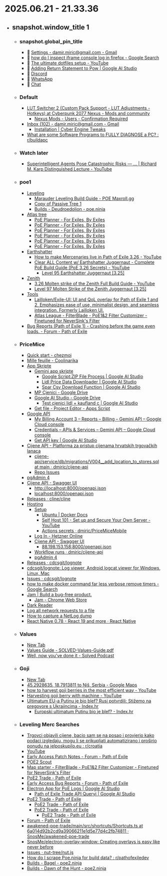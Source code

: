 # 2025.06.21 - 21.33.36

- ## snapshot.window_title 1
  - ### snapshot.global_pin_title
    - 📌 [Settings - damir.miric@gmail.com - Gmail](https://mail.google.com/mail/u/0/#settings/general)
    - 📌 [how do I inspect iframe console log in firefox - Google Search](https://www.google.com/search?client=firefox-b-d&q=how+do+I+inspect+iframe+console+log+in+firefox)
    - 📌 [The ultimate dotfiles setup - YouTube](https://www.youtube.com/watch?v=-RkANM9FfTM&t=305s)
    - 📌 [Adding Return Statement to Pow | Google AI Studio](https://aistudio.google.com/prompts/1Ei_oPBuQu_zIUwahvbl3PzrxsRDaEXbn)
    - 📌 [Discord](https://discord.com/login?redirect_to=%2Flogin%3Fredirect_to%3D%252Fchannels%252F909474066187046963%252F1137915344183373914)
    - 📌 [WhatsApp](https://web.whatsapp.com/)
    - 📌 [Chat](https://mail.google.com/chat/u/0/#chat/home)
  - ### Default
    - [LUT Switcher 2 (Custom Pack Support - LUT Adjustments - Hotkeys) at Cyberpunk 2077 Nexus - Mods and community](https://www.nexusmods.com/cyberpunk2077/mods/16310?tab=files)
      - [Nexus Mods - Users - Confirmation Required](https://users.nexusmods.com/auth/sign_in)
    - [Inbox (102) - damir.miric@gmail.com - Gmail](https://mail.google.com/mail/u/0/#inbox)
      - [Installation | Cyber Engine Tweaks](https://wiki.redmodding.org/cyber-engine-tweaks/getting-started/installing)
    - [What are some Software Programs to FULLY DIAGNOSE a PC? : r/buildapc](https://www.reddit.com/r/buildapc/comments/16ciumk/what_are_some_software_programs_to_fully_diagnose/)
  - ### Watch later
    - [Superintelligent Agents Pose Catastrophic Risks — ... | Richard M. Karp Distinguished Lecture - YouTube](https://www.youtube.com/watch?v=g0ljOgBo5uY)
  - ### poe1
    - [Leveling](moz-extension://557ffd20-f308-4970-a2f0-db41b53dee29/sidebery/group.html#Leveling)
      - [Marauder Leveling Build Guide - POE Maxroll.gg](https://maxroll.gg/poe/build-guides/marauder-leveling-build-guide#important-leveling-tips-header)
      - [Copy of Passive Tree 1](https://maxroll.gg/poe/poe-tree/emdgp0eu/9)
      - [Builds - Deudroedolion - poe.ninja](https://poe.ninja/builds/mercenaries/character/Barbas_Oyun-4992/Deudroedolion?i=1&search=class%3DJuggernaut%26skills%3DSunder%26supportgems-Sunder%3DMelee%2BPhysical%2BDamage%2BSupport%2CRuthless%2BSupport)
    - [Atlas tree](moz-extension://557ffd20-f308-4970-a2f0-db41b53dee29/sidebery/group.html#Atlas%20tree)
      - [PoE Planner - For Exiles, By Exiles](https://poeplanner.com/atlas-tree/BAAUACAAXz54gKfiKOfJ_X1ah8zZWxe6t12fO03XAq5Fl0U6p3u8SaLQyxeu78Gvj-UDMMn-iaOpQ7VjjWRvtZm56WfQKBQAH4sIAAAAAAAAAwMAAAAAAAAAAAA=)
      - [PoE Planner - For Exiles, By Exiles](https://poeplanner.com/atlas-tree/BAAUADEAh9RfPniA1NHTe7flp-IhYNcHZZAo57VmzgDJ_X1ajepo-ofM2VsXuohyt12fO03X1ysCrqFoAXpFl0U6p3tmMLxJotDLF67vWOfBr4_lAzDJ_omjqUO1Y41kb7WZueln0CgUAB-LCAAAAAAAAAMDAAAAAAAAAAAA)
      - [PoE Planner - For Exiles, By Exiles](https://poeplanner.com/atlas-tree/BAAUAEQAH8qH1F8-eIDU0dN7t-VAv6fiIWDXB2WQKOe1Zs4Ayf04iH1ajepo-ofM2VsXuohyHX23XX2ROJ3e_p87TdfXK57YAq6haCmNAXpFl0U6p3tmMLPH4RC8SbV3c5mi0MsXxB-u71jnkYlgyBiLwa8LcY_lAzDJ_omjqUPjP7VjjWRvtZm56WfQKBQAH4sIAAAAAAAAAwMAAAAAAAAAAAA=)
      - [PoE Planner - For Exiles, By Exiles](https://poeplanner.com/atlas-tree/BAAUAE8AH8qH1F8-eIDU0QBI03u35cHuQL-n4iFg1wdlkCjntWbOAMn9OIhMun1ajepo-ofM2VsXuohyHX23XX2ROJ3e_p87TdfXK57YZ2ACrrXYoWgpjQF6RZdFOqd7ZjCzx-EQGQq8SeIOtXdzmaLQyxfFIRdQxB-u71jnkYlgyBiLwa8LcY_lAzCIB8n-iaPZXKlD4z-1Y41kb7WZueln0CgUAB-LCAAAAAAAAAMDAAAAAAAAAAAA)
      - [PoE Planner - For Exiles, By Exiles](https://poeplanner.com/atlas-tree/BAAUAFwAH8qH1F8-eIDU0QBI03u35SySwe5Av22Ip-IhYNcHZZD8TSjntWbOAMn9OIhMun1ajepo-qi8h8wqu9lbF7qIcr3aHX23XX2R6PI4nd7-nztN19crnthnYAKutdihaCmNjjkBekWXRTqne2Yws8fhEBkKvEniDrV3c5mi0MsXxSHHXRdQxB-u71jnkYlgyBiLwa8LcY_lAzCIB8n-wnaJo9lcqUPjP7VjjWTEGG-1xBaZuelnudTQKBQAH4sIAAAAAAAAAwMAAAAAAAAAAAA=)
      - [PoE Planner - For Exiles, By Exiles](https://poeplanner.com/atlas-tree/BAAUAGwAH8qH1NvWXz54gNTRAEjTe7flLJLB7kC_bYin4iFg1wdlkPxNKOeMQbVmzgDJ_TiITLp9Wo3qaPqovIfMKrvZW4yRF7qIcr3aHX23XX2R6PI4ndxp3v6INNoUnztN19crT12e2GdgrKQrcdC8Aq612KFoKY2OOQF6RZdFOqd7ZjCzx-EQGQq8SeIOTdy1d3OZotBNkcsXxSHHXRdQxB-u71jnkYlgyBiLwa8LcXELWx5j0Y_lAzCIB8n-wnaJo9lcqUPjP7VjjWTEGG-1xBaZuelnudQj39AoFAAfiwgAAAAAAAADAwAAAAAAAAAAAA==)
    - [Earthshatter](moz-extension://557ffd20-f308-4970-a2f0-db41b53dee29/sidebery/group.html#Earthshatter)
      - [How to make Mercenaries live in Path of Exile 3.26 - YouTube](https://www.youtube.com/watch?v=wi4KxGMFIOc)
      - [Clear ALL Content w/ Earthshatter Juggernaut - Complete PoE Build Guide (PoE 3.26 Secrets) - YouTube](https://www.youtube.com/watch?v=TAEyHagm9oE)
        - [Level 95 Earthshatter Juggernaut [3.25]](https://pobb.in/WKqOz8UlbNxe)
    - [Zenith](moz-extension://557ffd20-f308-4970-a2f0-db41b53dee29/sidebery/group.html#Zenith)
      - [3.26 Molten strike of the Zenith Full Build Guide - YouTube](https://www.youtube.com/watch?v=xE7keXeUiag)
      - [Level 97 Molten Strike of the Zenith Juggernaut [3.25]](https://pobb.in/e46bJbySeWzH)
    - [Tools](moz-extension://557ffd20-f308-4970-a2f0-db41b53dee29/sidebery/group.html#Tools)
      - [Lailloken/Exile-UI: UI and QoL overlay for Path of Exile 1 and 2. Emphasizes ease of use, minimalist design, and seamless integration. Formerly Lailloken UI.](https://github.com/Lailloken/Exile-UI)
      - [Atlas League - FilterBlade - PoE1&2 Filter Customizer - Finetuned for NeverSink's Filter](https://www.filterblade.xyz/?game=Poe1)
    - [Bug Reports (Path of Exile 1) - Crashing before the game even loads. - Forum - Path of Exile](https://www.pathofexile.com/forum/view-thread/3789804)
  - ### PriceMice
    - [Quick start - chezmoi](https://www.chezmoi.io/quick-start/#set-up-a-new-machine-with-a-single-command)
    - [Mille feuille - Coolinarika](https://www.coolinarika.com/recept/mille-feuille-131c14d4-6392-11eb-b56a-0242ac120066)
    - [App Skripte](moz-extension://557ffd20-f308-4970-a2f0-db41b53dee29/sidebery/group.html#App%20Skripte)
      - [Gemini app skripte](moz-extension://557ffd20-f308-4970-a2f0-db41b53dee29/sidebery/group.html#Gemini%20app%20skripte)
        - [Google Script:ZIP File Process | Google AI Studio](https://aistudio.google.com/prompts/1nDSlhFASASon5R6Z1MUpRu7FRTK9DR3V)
        - [Lidl Price Data Downloader | Google AI Studio](https://aistudio.google.com/prompts/1oJi-DPlYRjxZAUA54YSuomQeCLup-0Ct)
        - [Spar Csv Download Function | Google AI Studio](https://aistudio.google.com/prompts/1r3BNQCbZTRoSjF3Q8G344xB0a5Qme6BK)
      - [MP Cjenici - Google Drive](https://drive.google.com/drive/folders/12mprS2oujyKp0ZL7AiGmQYVjQHzLybHF)
      - [Google AI Studio - Google Drive](https://drive.google.com/drive/folders/167ei9oPUD2YayLCBZeEhtN9dl0sVjrE3)
        - [Test cjenici lidl + kaufland c | Google AI Studio](https://aistudio.google.com/app/prompts/1YaM7sxcVBA4ynS6AMXC77-gmXCIGDW_f)
      - [Get file - Project Editor - Apps Script](https://script.google.com/home/projects/1qfLq97brvfrhNXQSpsx_vDSPG_gXURk5eog64xTP33j5hLRDJO0d1jxC/edit)
    - [Google API](moz-extension://557ffd20-f308-4970-a2f0-db41b53dee29/sidebery/group.html#Google%20API)
      - [My Billing Account 3 – Reports – Billing – Gemini API – Google Cloud console](https://console.cloud.google.com/billing/01D85F-C3283B-8368A4/reports;grouping=GROUP_BY_PROJECT_ANCESTRY;credits=SPENDING_BASED_DISCOUNT?inv=1&invt=Ab0LCQ&project=gen-lang-client-0070258945)
      - [Credentials – APIs & Services – Gemini API – Google Cloud console](https://console.cloud.google.com/apis/credentials?inv=1&invt=Ab0LCQ&project=gen-lang-client-0070258945)
      - [Get API key | Google AI Studio](https://aistudio.google.com/apikey)
    - [Cijene API - Platforma za pristup cijenama hrvatskih trgovačkih lanaca](https://cijene.dev/pricing/)
      - [cijene-api/service/db/migrations/V004__add_location_to_stores.sql at main · dmiric/cijene-api](https://github.com/dmiric/cijene-api/blob/main/service/db/migrations/V004__add_location_to_stores.sql)
      - [Repo Issues](https://github.com/senko/cijene-api/issues)
    - [pgAdmin 4](http://localhost:5050/browser/)
    - [Cijene API - Swagger UI](http://localhost:8000/docs#/)
      - [http://localhost:8000/openapi.json](http://localhost:8000/openapi.json)
      - [localhost:8000/openapi.json](http://localhost:8000/openapi.json)
    - [Releases · cline/cline](https://github.com/cline/cline/releases)
    - [Hosting](moz-extension://557ffd20-f308-4970-a2f0-db41b53dee29/sidebery/group.html#Hosting)
      - [Setup](moz-extension://557ffd20-f308-4970-a2f0-db41b53dee29/sidebery/group.html#Setup)
        - [Ubuntu | Docker Docs](https://docs.docker.com/engine/install/ubuntu/)
        - [Self Host 101 - Set up and Secure Your Own Server - YouTube](https://www.youtube.com/watch?v=Q1Y_g0wMwww&list=PLLnpHn493BHHAxTeLNUZEDLYc8uUwqGXa&index=1)
        - [Actions secrets · dmiric/PriceMiceMobile](https://github.com/dmiric/PriceMiceMobile/settings/secrets/actions)
      - [Log In - Hetzner Online](https://accounts.hetzner.com/login)
      - [Cijene API - Swagger UI](http://88.198.153.158:8000/docs)
        - [88.198.153.158:8000/openapi.json](http://88.198.153.158:8000/openapi.json)
      - [Workflow runs · dmiric/cijene-api](https://github.com/dmiric/cijene-api/actions)
      - [pgAdmin 4](http://localhost:8081/browser/)
    - [Releases · cdcsgit/lognote](https://github.com/cdcsgit/lognote/releases)
    - [cdcsgit/lognote: Log viewer, Android logcat viewer for Windows, Linux, Mac](https://github.com/cdcsgit/lognote#readme)
    - [Issues · cdcsgit/lognote](https://github.com/cdcsgit/lognote/issues?q=file)
    - [how to make docker command far less verbose remove timers - Google Search](https://www.google.com/search?q=how+to+make+docker+command+far+less+verbose+remove+timers&client=firefox-b-d&sca_esv=2c34672eb6e690a0&sxsrf=AE3TifM9-YRl7OkxBIXkmw7d2faGkCuE_w%3A1750496928994&ei=oHZWaKu6PMyhi-gP7bSvuAI&ved=0ahUKEwirioidlYKOAxXM0AIHHW3aCycQ4dUDCBA&uact=5&oq=how+to+make+docker+command+far+less+verbose+remove+timers&gs_lp=Egxnd3Mtd2l6LXNlcnAiOWhvdyB0byBtYWtlIGRvY2tlciBjb21tYW5kIGZhciBsZXNzIHZlcmJvc2UgcmVtb3ZlIHRpbWVyczIHECEYoAEYCkjALVDqBliyLHAHeAGQAQCYAYkBoAGMD6oBBDkuMTC4AQPIAQD4AQGYAhqgAsIPwgIKEAAYsAMY1gQYR8ICBRAhGJ8FmAMAiAYBkAYIkgcFMTUuMTGgB4VfsgcEOC4xMbgHsA_CBwYzLjIxLjLIByI&sclient=gws-wiz-serp)
    - [Jam | Build a bug-free product.](https://jam.dev/)
      - [Jam - Chrome Web Store](https://chromewebstore.google.com/detail/jam/iohjgamcilhbgmhbnllfolmkmmekfmci)
    - [Dark Reader](https://darkreader.org/)
    - [Log all network requests to a file](https://groups.google.com/g/google-chrome-developer-tools/c/3hY_wAgquvw?pli=1)
    - [How to capture a NetLog dump](https://www.chromium.org/for-testers/providing-network-details/)
    - [React Native 0.78 - React 19 and more · React Native](https://reactnative.dev/blog/2025/02/19/react-native-0.78#opt-in-for-javascript-logs-in-metro)
  - ### Values
    - [New Tab](about:newtab)
    - [Values Guide - SOLVED-Values-Guide.pdf](https://d3o9bzvr1aje7d.cloudfront.net/downloads/ebooks/SOLVED-Values-Guide.pdf)
    - [Well, now you've done it - Solved Podcast](https://solvedpodcast.com/solved-guide-confirmed/)
  - ### Goji
    - [New Tab](about:newtab)
    - [45.2928635, 18.7913811 to Niš, Serbia - Google Maps](https://www.google.com/maps/dir/45.2928635,18.7913811/Ni%C5%A1,+Serbia/@44.2678586,18.576736,8z/data=!4m19!1m8!3m7!1s0x4755b0c240c81f65:0x56319fe3122ac3cd!2zTmnFoSwgU2VyYmlh!3b1!8m2!3d43.320926!4d21.8954069!16zL20vMDFrXzlo!4m9!1m1!4e1!1m5!1m1!1s0x4755b0c240c81f65:0x56319fe3122ac3cd!2m2!1d21.8954069!2d43.320926!3e2?entry=ttu&g_ep=EgoyMDI1MDUwNy4wIKXMDSoASAFQAw%3D%3D)
    - [how to harvest goji berries in the most efficient way - YouTube](https://www.youtube.com/watch?v=4K_JK9R80mo)
    - [Harvesting goji berry with machine - YouTube](https://www.youtube.com/watch?v=niu7EDt23No)
    - [Ultimatum EU-a Putinu je bio blef? Rusi potvrdili: Stižemo na pregovore s Ukrajincima - Index.hr](https://www.index.hr/vijesti/clanak/ultimatum-eua-putinu-je-bio-blef-rusi-potvrdili-stizemo-na-pregovore-s-ukrajincima/2669973.aspx?index_ref=naslovnica_vijesti_prva_d)
      - [Europski ultimatum Putinu bio je blef? - Index.hr](https://www.index.hr/vijesti/clanak/europski-ultimatum-putinu-bio-je-blef/2670278.aspx)
  - ### Leveling Merc Searches
    - [Trgovci objavili cijene, bacio sam se na posao i provjerio kako podaci izgledaju, mogu li se prikupljati automatizirano i proširio ponudu na jelposkupilo.eu : r/croatia](https://www.reddit.com/r/croatia/comments/1ko5fl5/trgovci_objavili_cijene_bacio_sam_se_na_posao_i/)
    - [YouTube](https://www.youtube.com/)
    - [Early Access Patch Notes - Forum - Path of Exile](https://www.pathofexile.com/forum/view-forum/2212)
    - [POE2 Scout](https://poe2scout.com/economy/deliriuminstill)
    - [Map starter - FilterBlade - PoE1&2 Filter Customizer - Finetuned for NeverSink's Filter](https://www.filterblade.xyz/?game=Poe2)
    - [PoE2 Trade - Path of Exile](https://www.pathofexile.com/trade2/search/poe2/Dawn%20of%20the%20Hunt/enBKLg9IL)
    - [Early Access Bug Reports - Forum - Path of Exile](https://www.pathofexile.com/forum/view-forum/2214)
    - [Electron App for PoE Logs | Google AI Studio](https://aistudio.google.com/prompts/1Bx1o_zYVkwG5zAyFAj-jBd2pTBoXNysr?model=gemini-2.0-flash)
      - [Path of Exile Trade API Queryi | Google AI Studio](https://aistudio.google.com/prompts/1ok2pa6nTy6yioJpIhsngQrkscEDzGfZV)
    - [PoE2 Trade - Path of Exile](https://www.pathofexile.com/trade2/search/poe2/Dawn%20of%20the%20Hunt/2l7QDyVck)
      - [PoE2 Trade - Path of Exile](https://www.pathofexile.com/trade2/search/poe2/Dawn%20of%20the%20Hunt/4YbYGDZI9)
      - [PoE2 Trade - Path of Exile](https://www.pathofexile.com/trade2/search/poe2/Dawn%20of%20the%20Hunt/zQDMw0gS4)
        - [PoE2 Trade - Path of Exile](https://www.pathofexile.com/trade2/search/poe2/Dawn%20of%20the%20Hunt/jDqV8eZHX)
    - [Forum - Path of Exile](https://www.pathofexile.com/forum)
    - [awakened-poe-trade/main/src/shortcuts/Shortcuts.ts at 6a014d92b2cd9a39066211e1d5e77d4c2fb74811 · SnosMe/awakened-poe-trade](https://github.com/SnosMe/awakened-poe-trade/blob/6a014d92b2cd9a39066211e1d5e77d4c2fb74811/main/src/shortcuts/Shortcuts.ts)
    - [SnosMe/electron-overlay-window: Creating overlays is easy like never before](https://github.com/SnosMe/electron-overlay-window)
    - [Issues · nut-tree/nut.js](https://github.com/nut-tree/nut.js/issues?q=is%3Aissue%20state%3Aopen)
    - [How do I scrape Poe.ninja for build data? : r/pathofexiledev](https://www.reddit.com/r/pathofexiledev/comments/18klqli/how_do_i_scrape_poeninja_for_build_data/)
    - [Builds - Bagel - poe2.ninja](https://poe2.ninja/builds/dawn/character/BagelGoose-8212/Bagel?i=0&search=skills%3DLightning%2BSpear)
    - [Builds - Dawn of the Hunt - poe2.ninja](https://poe2.ninja/builds/dawn?sort=life)